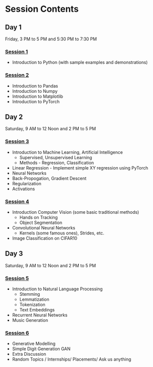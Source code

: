 # Session Contents

## Day 1
Friday, 3 PM to 5 PM and 5:30 PM to 7:30 PM

### [Session 1](/Session_1/) 

- Introduction to Python (with sample examples and demonstrations)

### [Session 2](/Session_2/)

- Introduction to Pandas
- Introduction to Numpy
- Introduction to Matplotlib
- Introduction to PyTorch

## Day 2
Saturday, 9 AM to 12 Noon and 2 PM to 5 PM

### [Session 3](/Session_3/)

- Introduction to Machine Learning, Artificial Intelligence
    - Supervised, Unsupervised Learning
    - Methods - Regression, Classification
- Linear Regression - Implement simple XY regression using PyTorch
- Neural Networks
- Back-Propogation, Gradient Descent
- Regularization
- Activations

### [Session 4](/Session_4/)

- Introduction Computer Vision (some basic traditional methods)
    - Hands on Tracking
    - Object Segmentation
- Convolutional Neural Networks
    - Kernels (some famous ones), Strides, etc.
- Image Classification on CIFAR10

## Day 3
Saturday, 9 AM to 12 Noon and 2 PM to 5 PM

### [Session 5](/Session_5/)

- Introduction to Natural Language Processing
    - Stemming
    - Lemmatization
    - Tokenization
    - Text Embeddings 
- Recurrent Neural Networks
- Music Generation

### [Session 6](/Session_6/)

- Generative Modelling
- Simple Digit Generation GAN
- Extra Discussion
- Random Topics / Internships/ Placements/ Ask us anything